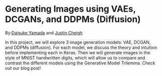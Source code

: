 # Generating Images using VAEs, DCGANs, and DDPMs (Diffusion)

By:<a href="https://www.linkedin.com/in/daisukeyamada1999/">Daisuke Yamada</a> and <a href = "https://www.linkedin.com/in/justin-cheigh/">Justin Cheigh</a>

In this project, we will explore 3 image generation models: VAE, DCGAN, and DDPMs (diffusion). For each model, we discuss the theory and intuition before implementing each in Keras. Then we will generate images in the style of MNIST handwritten digits, which will allow us to compare and contrast the different models using the Generative Model Trilemma. Check out our blog post! 


